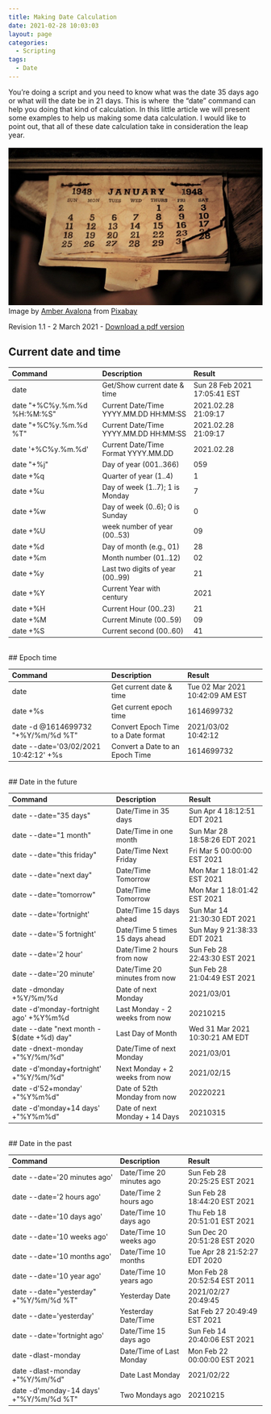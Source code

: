 ```yaml
---
title: Making Date Calculation
date: 2021-02-28 10:03:03
layout: page
categories:
  - Scripting 
tags:
  - Date
---
```


You&#8217;re doing a script and you need to know what was the date 35 days ago or what will the date be in 21 days. This is where  the &#8220;date&#8221; command can help you doing that kind of calculation. In this little article we will present some examples to help us making some data calculation. I would like to point out, that all of these date calculation take in consideration the leap year.   
<br>
<img src="/assets/img/sadm_calendar.jpg" class="align-left" alt="">
Image by <a href="https://pixabay.com/users/amber_avalona-1512238/?utm_source=link-attribution&amp;utm_medium=referral&amp;utm_campaign=image&amp;utm_content=2290045">Amber Avalona</a> from <a href="https://pixabay.com/?utm_source=link-attribution&amp;utm_medium=referral&amp;utm_campaign=image&amp;utm_content=2290045">Pixabay</a>

Revision 1.1 - 2 March 2021 - [Download a pdf version](/assets/pdf/making-date-calculation.pdf)   

## Current date and time

| Command 	                              | Description                         | Result                        |
| :---                                    | :---                                | :---                          |
| date                                    | Get/Show current date & time        | Sun 28 Feb 2021 17:05:41 EST  |
| date "+%C%y.%m.%d %H:%M:%S"             | Current Date/Time YYYY.MM.DD HH:MM:SS| 2021.02.28 21:09:17          | 
| date "+%C%y.%m.%d %T"                   | Current Date/Time YYYY.MM.DD HH:MM:SS| 2021.02.28 21:09:17          | 
| date '+%C%y.%m.%d'                      | Current Date/Time Format YYYY.MM.DD | 2021.02.28                    |
| date "+%j"                              | Day of year (001..366)              | 059                           | 
| date +%q                                | Quarter of year (1..4)              | 1                             | 
| date +%u                                | Day of week (1..7); 1 is Monday     | 7                             | 
| date +%w                                | Day of week (0..6); 0 is Sunday     | 0                             |
| date +%U                                | week number of year (00..53)        | 09                            |
| date +%d                                | Day of month (e.g., 01)             | 28                            | 
| date +%m                                | Month number (01..12)               | 02                            | 
| date +%y                                | Last two digits of year (00..99)    | 21                            |     
| date +%Y                                | Current Year with century           | 2021                          | 
| date +%H                                | Current Hour (00..23)               | 21                            |
| date +%M                                | Current Minute (00..59)             | 09                            |
| date +%S                                | Current second (00..60)             | 41                            |


<br>
## Epoch time

| Command 	                              | Description                         | Result                        |
| :---                                    | :---                                | :---                          |
| date                                    | Get current date & time             |Tue 02 Mar 2021 10:42:09 AM EST |
| date +%s                                | Get current epoch time              | 1614699732                    | 
| date -d @1614699732 "+%Y/%m/%d %T"      | Convert Epoch Time to a Date format | 2021/03/02 10:42:12           | 
| date --date='03/02/2021 10:42:12' +%s   | Convert a Date to an Epoch Time     | 1614699732                    |


<br>
## Date in the future

| Command 	                              | Description                         | Result                        |
| :---                                    | :---                                | :---                          |
| date --date="35 days"                   | Date/Time in 35 days                | Sun Apr  4 18:12:51 EDT 2021  |
| date --date="1 month"                   | Date/Time in one month              | Sun Mar 28 18:58:26 EDT 2021  | 
| date --date="this friday"               | Date/Time Next Friday               | Fri Mar  5 00:00:00 EST 2021  |
| date --date="next day"                  | Date/Time Tomorrow                  | Mon Mar  1 18:01:42 EST 2021  |
| date --date="tomorrow"                  | Date/Time Tomorrow                  | Mon Mar  1 18:01:42 EST 2021  |
| date --date='fortnight'                 | Date/Time 15 days ahead             | Sun Mar 14 21:30:30 EDT 2021  |
| date --date='5 fortnight'               | Date/Time 5 times 15 days ahead     | Sun May  9 21:38:33 EDT 2021  |
| date --date='2 hour'                    | Date/Time 2 hours from now          | Sun Feb 28 22:43:30 EST 2021 |
| date --date='20 minute'                 | Date/Time 20 minutes from now       | Sun Feb 28 21:04:49 EST 2021 |
| date -dmonday +%Y/%m/%d                 | Date of next Monday                 | 2021/03/01                   |
| date -d'monday-fortnight ago' +%Y%m%d   | Last Monday - 2 weeks from now      | 20210215                     | 
| date --date "next month - $(date +%d) day" | Last Day of Month                | Wed 31 Mar 2021 10:30:21 AM EDT |
| date -dnext-monday +"%Y/%m/%d"          | Date/Time of next Monday            | 2021/03/01                   |
| date -d'monday+fortnight' +"%Y/%m/%d"   | Next Monday + 2 weeks from now      | 2021/02/15                   |   
| date -d'52+monday' +"%Y%m%d"            | Date of 52th Monday from now        | 20220221                     |       
| date -d'monday+14 days' +"%Y%m%d"       | Date of next Monday + 14 Days       | 20210315                     |

<br>
## Date in the past

| Command 	                              | Description                         | Result                       |
| :---                                    | :---                                | :---                         |
| date --date='20 minutes ago'            | Date/Time 20 minutes ago            | Sun Feb 28 20:25:25 EST 2021 |
| date --date='2 hours ago'               | Date/Time 2 hours ago               | Sun Feb 28 18:44:20 EST 2021 | 
| date --date='10 days ago'               | Date/Time 10 days ago               | Thu Feb 18 20:51:01 EST 2021 |
| date --date='10 weeks ago'              | Date/Time 10 weeks ago              | Sun Dec 20 20:51:28 EST 2020 | 
| date --date='10 months ago'             | Date/Time 10 months                 | Tue Apr 28 21:52:27 EDT 2020 |
| date --date='10 year ago'               | Date/Time 10 years ago              | Mon Feb 28 20:52:54 EST 2011 | 
| date --date="yesterday" +"%Y/%m/%d %T"  | Yesterday Date                      | 2021/02/27 20:49:45          |
| date --date='yesterday'                 | Yesterday Date/Time                 | Sat Feb 27 20:49:49 EST 2021 |
| date --date='fortnight ago'             | Date/Time 15 days ago               | Sun Feb 14 20:40:06 EST 2021 |
| date -dlast-monday                      | Date/Time of Last Monday            | Mon Feb 22 00:00:00 EST 2021 |
| date -dlast-monday +"%Y/%m/%d"          | Date Last Monday                    | 2021/02/22                   |
| date -d'monday-14 days' +"%Y/%m/%d %T"  | Two Mondays ago                     | 20210215                     |

